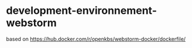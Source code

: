# development-environnement-webstorm

based on https://hub.docker.com/r/openkbs/webstorm-docker/dockerfile/
